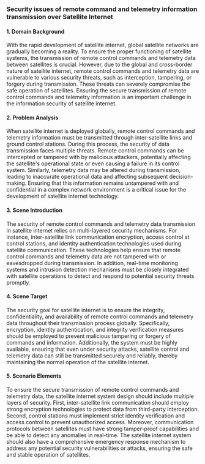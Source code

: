 ### Security issues of remote command and telemetry information transmission over Satellite Internet

#### 1. Domain Background

With the rapid development of satellite internet, global satellite networks are gradually becoming a reality. To ensure the proper functioning of satellite systems, the transmission of remote control commands and telemetry data between satellites is crucial. However, due to the global and cross-border nature of satellite internet, remote control commands and telemetry data are vulnerable to various security threats, such as interception, tampering, or forgery during transmission. These threats can severely compromise the safe operation of satellites. Ensuring the secure transmission of remote control commands and telemetry information is an important challenge in the information security of satellite internet.

#### 2. Problem Analysis

When satellite internet is deployed globally, remote control commands and telemetry information must be transmitted through inter-satellite links and ground control stations. During this process, the security of data transmission faces multiple threats. Remote control commands can be intercepted or tampered with by malicious attackers, potentially affecting the satellite's operational state or even causing a failure in its control system. Similarly, telemetry data may be altered during transmission, leading to inaccurate operational data and affecting subsequent decision-making. Ensuring that this information remains untampered with and confidential in a complex network environment is a critical issue for the development of satellite internet technology.

#### 3. Scene Introduction

The security of remote control commands and telemetry data transmission in satellite internet relies on multi-layered security mechanisms. For instance, inter-satellite link communication encryption, access control at control stations, and identity authentication technologies used during satellite communication. These technologies help ensure that remote control commands and telemetry data are not tampered with or eavesdropped during transmission. In addition, real-time monitoring systems and intrusion detection mechanisms must be closely integrated with satellite operations to detect and respond to potential security threats promptly.

#### 4. Scene Target

The security goal for satellite internet is to ensure the integrity, confidentiality, and availability of remote control commands and telemetry data throughout their transmission process globally. Specifically, encryption, identity authentication, and integrity verification measures should be employed to prevent malicious tampering or forgery of commands and information. Additionally, the system must be highly available, ensuring that even under security attacks, satellite control and telemetry data can still be transmitted securely and reliably, thereby maintaining the normal operation of the satellite internet.

#### 5. Scenario Elements

To ensure the secure transmission of remote control commands and telemetry data, the satellite internet system design should include multiple layers of security. First, inter-satellite link communication should employ strong encryption technologies to protect data from third-party interception. Second, control stations must implement strict identity verification and access control to prevent unauthorized access. Moreover, communication protocols between satellites must have strong tamper-proof capabilities and be able to detect any anomalies in real-time. The satellite internet system should also have a comprehensive emergency response mechanism to address any potential security vulnerabilities or attacks, ensuring the safe and stable operation of satellites.
